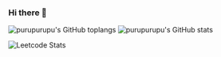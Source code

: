 ### Hi there 👋

![purupurupu's GitHub toplangs](https://github-readme-stats.vercel.app/api/top-langs/?username=purupurupu&count_private=true&theme=onedark&layout=compact&langs_count=8)
![purupurupu's GitHub stats](https://github-readme-stats.vercel.app/api/?username=purupurupu&count_private=true&theme=onedark)

![Leetcode Stats](https://leetcard.jacoblin.cool/purupurupu?ext=heatmap)

<!--
**purupurupu/purupurupu** is a ✨ _special_ ✨ repository because its `README.md` (this file) appears on your GitHub profile.

Here are some ideas to get you started:

- 🔭 I’m currently working on ...
- 🌱 I’m currently learning ...
- 👯 I’m looking to collaborate on ...
- 🤔 I’m looking for help with ...
- 💬 Ask me about ...
- 📫 How to reach me: ...
- 😄 Pronouns: ...
- ⚡ Fun fact: ...
-->
